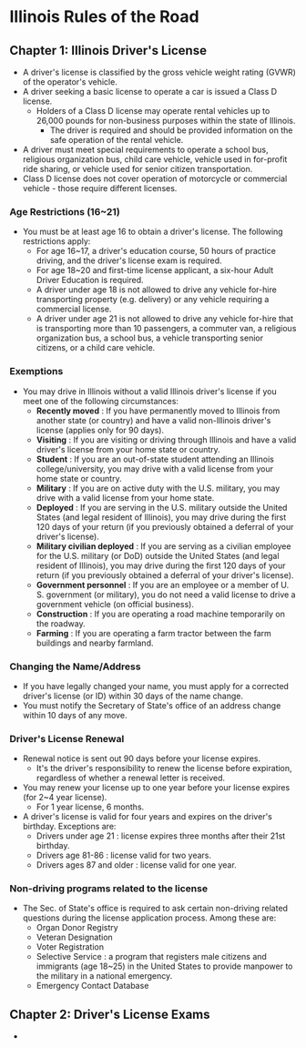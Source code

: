 # Illinois Rules of the Road
## Chapter 1: Illinois Driver's License
- A driver's license is classified by the gross vehicle weight rating (GVWR) of the operator's vehicle.
- A driver seeking a basic license to operate a car is issued a Class D license.
	- Holders of a Class D license may operate rental vehicles up to 26,000 pounds for non-business purposes within the state of Illinois.
		- The driver is required and should be provided information on the safe operation of the rental vehicle.
- A driver must meet special requirements to operate a school bus, religious organization bus, child care vehicle, vehicle used in for-profit ride sharing, or vehicle used for senior citizen transportation.
- Class D license does not cover operation of motorcycle or commercial vehicle - those require different licenses.

### Age Restrictions (16~21)
- You must be at least age 16 to obtain a driver's license. The following restrictions apply:
	- For age 16~17, a driver's education course, 50 hours of practice driving, and the driver's license exam is required.
	- For age 18~20 and first-time license applicant, a six-hour Adult Driver Education is required.
	- A driver under age 18 is not allowed to drive any vehicle for-hire transporting property (e.g. delivery) or any vehicle requiring a commercial license.
	- A driver under age 21 is not allowed to drive any vehicle for-hire that is transporting more than 10 passengers, a commuter van, a religious organization bus, a school bus, a vehicle transporting senior citizens, or a child care vehicle.

### Exemptions
- You may drive in Illinois without a valid Illinois driver's license if you meet one of the following circumstances:
	- **Recently moved** : If you have permanently moved to Illinois from another state (or country) and have a valid non-Illinois driver's license (applies only for 90 days).
	- **Visiting** : If you are visiting or driving through Illinois and have a valid driver's license from your home state or country.
	- **Student** : If you are an out-of-state student attending an Illinois college/university, you may drive with a valid license from your home state or country.
	- **Military** : If you are on active duty with the U.S. military, you may drive with a valid license from your home state.
	- **Deployed** : If you are serving in the U.S. military outside the United States (and legal resident of Illinois), you may drive during the first 120 days of your return (if you previously obtained a deferral of your driver's license).
	- **Military civilian deployed** : If you are serving as a civilian employee for the U.S. military (or DoD) outside the United States (and legal resident of Illinois), you may drive during the first 120 days of your return (if you previously obtained a deferral of your driver's license).
	- **Government personnel** : If you are an employee or a member of U. S. government (or military), you do not need a valid license to drive a government vehicle (on official business).
	- **Construction** : If you are operating a road machine temporarily on the roadway.
	- **Farming** : If you are operating a farm tractor between the farm buildings and nearby farmland.

### Changing the Name/Address
- If you have legally changed your name, you must apply for a corrected driver's license (or ID) within 30 days of the name change.
- You must notify the Secretary of State's office of an address change within 10 days of any move.

### Driver's License Renewal
- Renewal notice is sent out 90 days before your license expires.
	- It's the driver's responsibility to renew the license before expiration, regardless of whether a renewal letter is received.
- You may renew your license up to one year before your license expires (for 2~4 year license).
	- For 1 year license, 6 months.
- A driver's license is valid for four years and expires on the driver's birthday. Exceptions are:
	- Drivers under age 21 : license expires three months after their 21st birthday.
	- Drivers age 81-86 : license valid for two years.
	- Drivers ages 87 and older : license valid for one year.

### Non-driving programs related to the license
- The Sec. of State's office is required to ask certain non-driving related questions during the license application process. Among these are:
	- Organ Donor Registry
	- Veteran Designation
	- Voter Registration
	- Selective Service : a program that registers male citizens and immigrants (age 18~25) in the United States to provide manpower to the military in a national emergency.
	- Emergency Contact Database

## Chapter 2: Driver's License Exams
- 